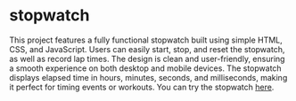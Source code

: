 # stopwatch
This project features a fully functional stopwatch built using simple HTML, CSS, and JavaScript. Users can easily start, stop, and reset the stopwatch, as well as record lap times. The design is clean and user-friendly, ensuring a smooth experience on both desktop and mobile devices. The stopwatch displays elapsed time in hours, minutes, seconds, and milliseconds, making it perfect for timing events or workouts.
You can try the stopwatch [here](https://use-my-stopwatch.vercel.app/).
